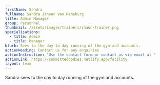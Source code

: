 ```yaml
---
firstName: Sandra
fullName: Sandra Jansen Van Rensburg
title: Admin Manager
group: Personnel
thumbnail: /assets/images/trainers/shaun-trainer.png
specialisations:
  - title: Admin
  - title: Manager
blurb: Sees to the day to day running of the gym and accounts.
actionHeading: Contact us for any enquiries
actionInstruction: "Use the contact form or contact us via email at "
actionLink: https://committedbodies.netlify.app/facility
layout: team
---
```

Sandra sees to the day to day running of the gym and accounts.